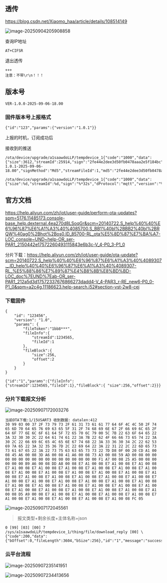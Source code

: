 ## 透传

https://blog.csdn.net/Xiaomo_haa/article/details/108514149

![image-20250904205908858](./images/image-20250904205908858.png)

查询IP地址

```
AT+CIFSR
```

退出透传

```
+++
注意：不带\r\n！！！
```

## 版本号

```
VER-1.0.0-2025-09-06-18.00
```

### 固件版本号上报格式

```
{"id":"123","params":{"version":"1.0.1"}}
```

上报的时机，订阅成功后

接收到的推送

```
/ota/device/upgrade/a1saawdoLLP/tempdevice_1{"code":"1000","data":{"size":3612,"streamId":25914,"sign":"2fe44e2dee3d50fb0478aaa2e5f184bc","dProtocol":"mqtt","version":"VER-1.0.1-2025-09-06-18.00","signMethod":"Md5","streamFileId":1,"md5":"2fe44e2dee3d50fb0478aaa2e5f184bc"},"id":1757232295633,"message":"success"}
```

```
/ota/device/upgrade/a1saawdoLLP/tempdevice_1{"code":"1000","data":{"size":%d,"streamId":%d,"sign":"%*32s","dProtocol":"mqtt","version":"%26s","signMethod":"Md5","streamFileId":1,"md5":"%*32s"},"id":%*d,"message":"success"}
```

## 官方文档

https://help.aliyun.com/zh/iot/user-guide/perform-ota-updates?spm=5176.11485173.console-base_help.dexternal.4ea270d8LSoqGr&scm=20140722.S_help%40%40%E6%96%87%E6%A1%A3%40%4085700.S_BB1%40bl%2BBB2%40bl%2BRQW%40ag0%2Bhot%2Bos0.ID_85700-RL_ota%E5%8D%87%E7%BA%A7-LOC_console~UND~help-OR_ser-PAR1_2150442e17572260493115843e6b3c-V_4-P0_3-P1_0

分片下载：https://help.aliyun.com/zh/iot/user-guide/ota-update?scm=20140722.S_help%40%40%E6%96%87%E6%A1%A3%40%4089307._.ID_help%40%40%E6%96%87%E6%A1%A3%40%4089307-RL_%E5%88%86%E7%89%87%E4%B8%8B%E8%BD%BD-LOC_doc%7EUND%7Eab-OR_ser-PAR1_212a5d3d17572337676866273dadd4-V_4-PAR3_r-RE_new6-P0_0-P1_0&spm=a2c4g.11186623.help-search.i52#section-vst-2w8-cej

### 下载固件

```
{
    "id": "123456",
    "version": "1.0",
    "params": {
        "fileToken":"1bb8***",
        "fileInfo":{
            "streamId":1234565,
            "fileId":1
        },
        "fileBlock":{
            "size":256,
            "offset":2
        }
    }
}
```

```
{"id":"1","params":{"fileInfo":{"streamId":1234565,"fileId":1},"fileBlock":{ "size":256,"offset":2}}}
```

### 分片下载报文分析

![image-20250907172003276](./images/image-20250907172003276.png)

```
当前OTA下载:1/15USART3 收到数据: datalen:412
30 99 03 00 37 2F 73 79 73 2F 61 31 73 61 61 77 64 6F 4C 4C 50 2F 74 65 6D 70 64 65 76 69 63 65 5F 31 2F 74 68 69 6E 67 2F 66 69 6C 65 2F 64 6F 77 6E 6C 6F 61 64 5F 72 65 70 6C 79 00 5C 7B 22 63 6F 64 65 22 3A 32 30 30 2C 22 64 61 74 61 22 3A 7B 22 62 4F 66 66 73 65 74 22 3A 30 2C 22 66 69 6C 65 4C 65 6E 67 74 68 22 3A 33 36 30 34 2C 22 62 53 69 7A 65 22 3A 32 35 36 7D 2C 22 69 64 22 3A 22 31 22 2C 22 6D 65 73 73 61 67 65 22 3A 22 73 75 63 63 65 73 73 22 7D D8 0F 00 20 CD A1 00 08 45 A6 00 08 3D A6 00 08 41 A6 00 08 73 A3 00 08 59 AD 00 08 00 00 00 00 00 00 00 00 00 00 00 00 00 00 00 00 F1 A7 00 08 25 A5 00 08 00 00 00 00 B9 A6 00 08 DD A8 00 08 E7 A1 00 08 E7 A1 00 08 E7 A1 00 08 E7 A1 00 08 E7 A1 00 08 E7 A1 00 08 E7 A1 00 08 E7 A1 00 08 E7 A1 00 08 E7 A1 00 08 E7 A1 00 08 E7 A1 00 08 E7 A1 00 08 E7 A1 00 08 E7 A1 00 08 E7 A1 00 08 E7 A1 00 08 E7 A1 00 08 E7 A1 00 08 E7 A1 00 08 E7 A1 00 08 E7 A1 00 08 E7 A1 00 08 E7 A1 00 08 E7 A1 00 08 E7 A1 00 08 E7 A1 00 08 E7 A1 00 08 E7 A1 00 08 E7 A1 00 08 E7 A1 00 08 E7 A1 00 08 E7 A1 00 08 E7 A1 00 08 E7 A1 00 08 E7 A1 00 08 E7 A1 00 08 E7 A1 00 08 D5 A9 00 08 E7 A1 00 08 E7 A1 00 08 E7 A1 00 08 E7 A1 00 08 E7 A1 00 08 E7 A1 00 08 E7 A1 00 08 E7 A1 00 08 E7 A1 00 08 FC 05 
```

![image-20250907172045561](./images/image-20250907172045561.png)

> 报文类型+剩余长度+主体名称+json

```
0 [99] [03] [00] 7 /sys/a1saawdoLLP/tempdevice_1/thing/file/download_reply [00] \ {"code":200,"data":{"bOffset":0,"fileLength":3604,"bSize":256},"id":"1","message":"success"}
```

### 云平台流程

![image-20250907235141951](./images/image-20250907235141951.png)

![image-20250907234413656](./images/image-20250907234413656.png)
